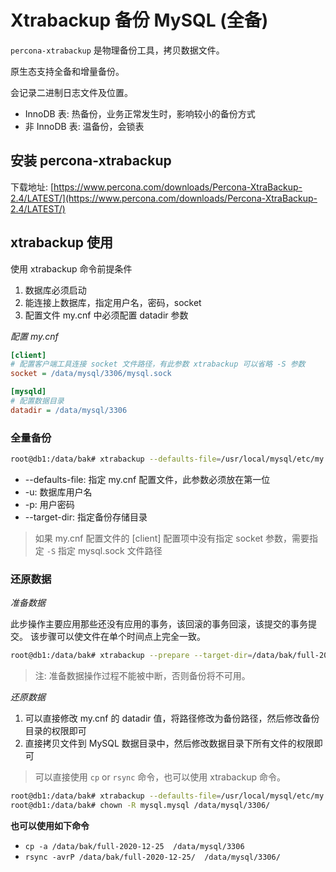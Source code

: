 # Xtrabackup 备份 MySQL (全备)


`percona-xtrabackup` 是物理备份工具，拷贝数据文件。

原生态支持全备和增量备份。

会记录二进制日志文件及位置。

- InnoDB 表: 热备份，业务正常发生时，影响较小的备份方式
- 非 InnoDB 表: 温备份，会锁表

## 安装 percona-xtrabackup

下载地址: [https://www.percona.com/downloads/Percona-XtraBackup-2.4/LATEST/](https://www.percona.com/downloads/Percona-XtraBackup-2.4/LATEST/)

## xtrabackup 使用

使用 xtrabackup 命令前提条件

1. 数据库必须启动
2. 能连接上数据库，指定用户名，密码，socket
3. 配置文件 my.cnf 中必须配置 datadir 参数

*配置 my.cnf*

```ini
[client]
# 配置客户端工具连接 socket 文件路径，有此参数 xtrabackup 可以省略 -S 参数
socket = /data/mysql/3306/mysql.sock 

[mysqld]
# 配置数据目录
datadir = /data/mysql/3306
```

### 全量备份

```bash
root@db1:/data/bak# xtrabackup --defaults-file=/usr/local/mysql/etc/my.cnf -u root -p --backup --target-dir=/data/bak/full-$(date +%F)
```

- --defaults-file: 指定 my.cnf 配置文件，此参数必须放在第一位
- -u: 数据库用户名
- -p: 用户密码
- --target-dir: 指定备份存储目录

> 如果 my.cnf 配置文件的 [client] 配置项中没有指定 socket 参数，需要指定 `-S` 指定 mysql.sock 文件路径

### 还原数据

*准备数据*

此步操作主要应用那些还没有应用的事务，该回滚的事务回滚，该提交的事务提交。 该步骤可以使文件在单个时间点上完全一致。

```bash
root@db1:/data/bak# xtrabackup --prepare --target-dir=/data/bak/full-2020-12-25
```

> 注: 准备数据操作过程不能被中断，否则备份将不可用。

*还原数据*

1. 可以直接修改 my.cnf 的 datadir 值，将路径修改为备份路径，然后修改备份目录的权限即可
2. 直接拷贝文件到 MySQL 数据目录中，然后修改数据目录下所有文件的权限即可

> 可以直接使用 `cp` or `rsync` 命令，也可以使用 xtrabackup 命令。

```bash
root@db1:/data/bak# xtrabackup --defaults-file=/usr/local/mysql/etc/my.cnf --copy-back --target-dir=/data/bak/full-2020-12-25
root@db1:/data/bak# chown -R mysql.mysql /data/mysql/3306/
```

**也可以使用如下命令**

- `cp -a /data/bak/full-2020-12-25  /data/mysql/3306`
- `rsync -avrP /data/bak/full-2020-12-25/  /data/mysql/3306/`
